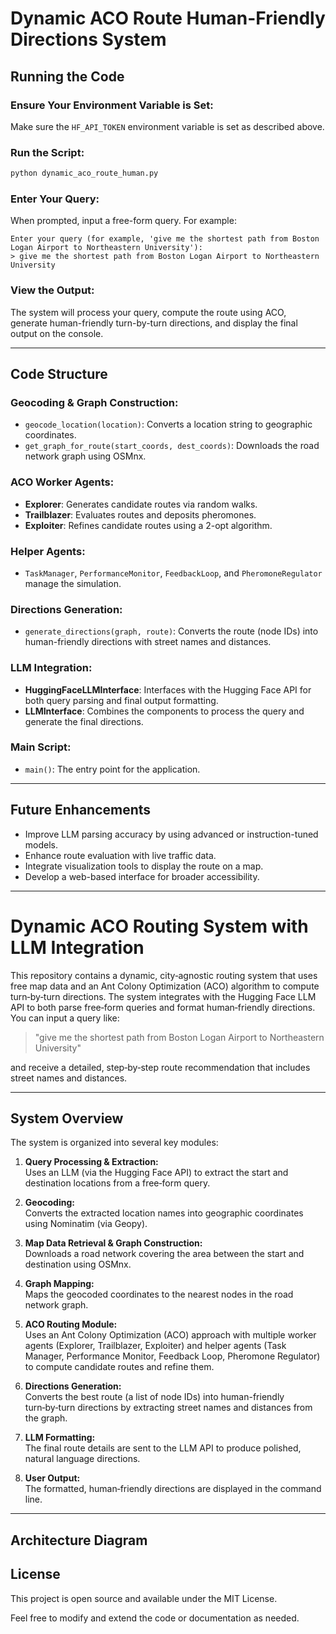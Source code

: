 # Dynamic ACO Route Human-Friendly Directions System

## Running the Code

### Ensure Your Environment Variable is Set:

Make sure the `HF_API_TOKEN` environment variable is set as described above.

### Run the Script:

```bash
python dynamic_aco_route_human.py
```

### Enter Your Query:

When prompted, input a free-form query. For example:

```vbnet
Enter your query (for example, 'give me the shortest path from Boston Logan Airport to Northeastern University'):
> give me the shortest path from Boston Logan Airport to Northeastern University
```

### View the Output:

The system will process your query, compute the route using ACO, generate human-friendly turn-by-turn directions, and display the final output on the console.

---

## Code Structure

### Geocoding & Graph Construction:

- `geocode_location(location)`: Converts a location string to geographic coordinates.
- `get_graph_for_route(start_coords, dest_coords)`: Downloads the road network graph using OSMnx.

### ACO Worker Agents:

- **Explorer**: Generates candidate routes via random walks.
- **Trailblazer**: Evaluates routes and deposits pheromones.
- **Exploiter**: Refines candidate routes using a 2-opt algorithm.

### Helper Agents:

- `TaskManager`, `PerformanceMonitor`, `FeedbackLoop`, and `PheromoneRegulator` manage the simulation.

### Directions Generation:

- `generate_directions(graph, route)`: Converts the route (node IDs) into human-friendly directions with street names and distances.

### LLM Integration:

- **HuggingFaceLLMInterface**: Interfaces with the Hugging Face API for both query parsing and final output formatting.
- **LLMInterface**: Combines the components to process the query and generate the final directions.

### Main Script:

- `main()`: The entry point for the application.

---

## Future Enhancements

- Improve LLM parsing accuracy by using advanced or instruction-tuned models.
- Enhance route evaluation with live traffic data.
- Integrate visualization tools to display the route on a map.
- Develop a web-based interface for broader accessibility.

---

# Dynamic ACO Routing System with LLM Integration

This repository contains a dynamic, city‑agnostic routing system that uses free map data and an Ant Colony Optimization (ACO) algorithm to compute turn‑by‑turn directions. The system integrates with the Hugging Face LLM API to both parse free‑form queries and format human‑friendly directions. You can input a query like:

> "give me the shortest path from Boston Logan Airport to Northeastern University"

and receive a detailed, step‑by‑step route recommendation that includes street names and distances.

---

## System Overview

The system is organized into several key modules:

1. **Query Processing & Extraction:**  
   Uses an LLM (via the Hugging Face API) to extract the start and destination locations from a free‑form query.

2. **Geocoding:**  
   Converts the extracted location names into geographic coordinates using Nominatim (via Geopy).

3. **Map Data Retrieval & Graph Construction:**  
   Downloads a road network covering the area between the start and destination using OSMnx.

4. **Graph Mapping:**  
   Maps the geocoded coordinates to the nearest nodes in the road network graph.

5. **ACO Routing Module:**  
   Uses an Ant Colony Optimization (ACO) approach with multiple worker agents (Explorer, Trailblazer, Exploiter) and helper agents (Task Manager, Performance Monitor, Feedback Loop, Pheromone Regulator) to compute candidate routes and refine them.

6. **Directions Generation:**  
   Converts the best route (a list of node IDs) into human-friendly turn‑by‑turn directions by extracting street names and distances from the graph.

7. **LLM Formatting:**  
   The final route details are sent to the LLM API to produce polished, natural language directions.

8. **User Output:**  
   The formatted, human‑friendly directions are displayed in the command line.

---

## Architecture Diagram



## License

This project is open source and available under the MIT License.

Feel free to modify and extend the code or documentation as needed.

